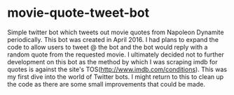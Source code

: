 # movie-quote-tweet-bot
Simple twitter bot which tweets out movie quotes from Napoleon Dynamite periodically.
This bot was created in April 2016. I had plans to expand the code to allow users to tweet @ 
the bot and the bot would reply with a random quote from the requested movie. I ultimately decided
not to further development on this bot as the method by which I was scraping imdb for quotes is against
the site's TOS(http://www.imdb.com/conditions). This was my first dive into the world of Twitter bots.
I might return to this to clean up the code as there are some small improvements that could be made.
